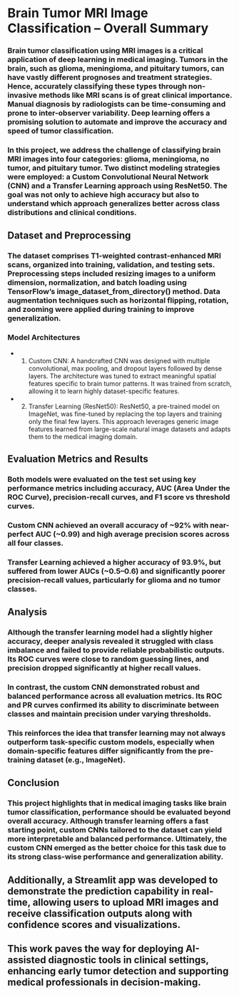 # Brain Tumor MRI Image Classification – Overall Summary
### Brain tumor classification using MRI images is a critical application of deep learning in medical imaging. Tumors in the brain, such as glioma, meningioma, and pituitary tumors, can have vastly different prognoses and treatment strategies. Hence, accurately classifying these types through non-invasive methods like MRI scans is of great clinical importance. Manual diagnosis by radiologists can be time-consuming and prone to inter-observer variability. Deep learning offers a promising solution to automate and improve the accuracy and speed of tumor classification.

### In this project, we address the challenge of classifying brain MRI images into four categories: glioma, meningioma, no tumor, and pituitary tumor. Two distinct modeling strategies were employed: a Custom Convolutional Neural Network (CNN) and a Transfer Learning approach using ResNet50. The goal was not only to achieve high accuracy but also to understand which approach generalizes better across class distributions and clinical conditions.

## Dataset and Preprocessing
### The dataset comprises T1-weighted contrast-enhanced MRI scans, organized into training, validation, and testing sets. Preprocessing steps included resizing images to a uniform dimension, normalization, and batch loading using TensorFlow’s image_dataset_from_directory() method. Data augmentation techniques such as horizontal flipping, rotation, and zooming were applied during training to improve generalization.

### Model Architectures
- 1. Custom CNN:
A handcrafted CNN was designed with multiple convolutional, max pooling, and dropout layers followed by dense layers. The architecture was tuned to extract meaningful spatial features specific to brain tumor patterns. It was trained from scratch, allowing it to learn highly dataset-specific features.

- 2. Transfer Learning (ResNet50):
ResNet50, a pre-trained model on ImageNet, was fine-tuned by replacing the top layers and training only the final few layers. This approach leverages generic image features learned from large-scale natural image datasets and adapts them to the medical imaging domain.

## Evaluation Metrics and Results
### Both models were evaluated on the test set using key performance metrics including accuracy, AUC (Area Under the ROC Curve), precision-recall curves, and F1 score vs threshold curves.

### Custom CNN achieved an overall accuracy of ~92% with near-perfect AUC (~0.99) and high average precision scores across all four classes.

### Transfer Learning achieved a higher accuracy of 93.9%, but suffered from lower AUCs (~0.5–0.6) and significantly poorer precision-recall values, particularly for glioma and no tumor classes.

## Analysis
### Although the transfer learning model had a slightly higher accuracy, deeper analysis revealed it struggled with class imbalance and failed to provide reliable probabilistic outputs. Its ROC curves were close to random guessing lines, and precision dropped significantly at higher recall values.

### In contrast, the custom CNN demonstrated robust and balanced performance across all evaluation metrics. Its ROC and PR curves confirmed its ability to discriminate between classes and maintain precision under varying thresholds.

### This reinforces the idea that transfer learning may not always outperform task-specific custom models, especially when domain-specific features differ significantly from the pre-training dataset (e.g., ImageNet).

## Conclusion
### This project highlights that in medical imaging tasks like brain tumor classification, performance should be evaluated beyond overall accuracy. Although transfer learning offers a fast starting point, custom CNNs tailored to the dataset can yield more interpretable and balanced performance. Ultimately, the custom CNN emerged as the better choice for this task due to its strong class-wise performance and generalization ability.

## Additionally, a Streamlit app was developed to demonstrate the prediction capability in real-time, allowing users to upload MRI images and receive classification outputs along with confidence scores and visualizations.

## This work paves the way for deploying AI-assisted diagnostic tools in clinical settings, enhancing early tumor detection and supporting medical professionals in decision-making.